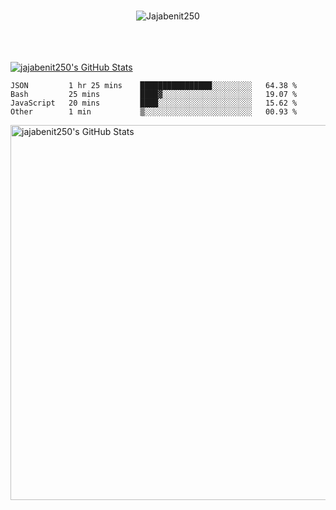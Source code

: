
<br>

<p align="center"> <img src="https://komarev.com/ghpvc/?username=Jajabenit250&label=Profile%20views&color=0e75b6&style=flat" alt="Jajabenit250" /> </p>
<br>
<br>
<br>
  <a href="https://awesome-github-stats.azurewebsites.net/index.html??cardType=level&theme=dark">    <img  alt="jajabenit250's GitHub Stats" src="https://awesome-github-stats.azurewebsites.net/user-stats/jajabenit250?cardType=level&theme=dark" />  </a>

<!--START_SECTION:waka-->

```text
JSON         1 hr 25 mins    ████████████████░░░░░░░░░   64.38 %
Bash         25 mins         ████▓░░░░░░░░░░░░░░░░░░░░   19.07 %
JavaScript   20 mins         ████░░░░░░░░░░░░░░░░░░░░░   15.62 %
Other        1 min           ▒░░░░░░░░░░░░░░░░░░░░░░░░   00.93 %
```

<!--END_SECTION:waka-->

<div width="300" height="200">
  <img  width="700" height="600" alt="jajabenit250's GitHub Stats" src="https://user-images.githubusercontent.com/51251401/167324970-c3ad33d5-3cf5-439f-8193-a9ee5f4a407f.png"/></div>

<!--<p><iframe width="600" height="600" src="https://ionicabizau.github.io/github-profile-languages/api.html?jajabenit250" frameborder="0"></iframe></p>-->

